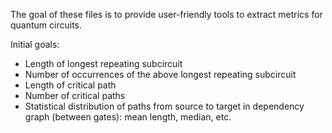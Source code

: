 The goal of these files is to provide user-friendly tools to extract metrics for quantum circuits.

Initial goals:
- Length of longest repeating subcircuit
- Number of occurrences of the above longest repeating subcircuit
- Length of critical path
- Number of critical paths
- Statistical distribution of paths from source to target in dependency graph (between gates): mean length, median, etc.